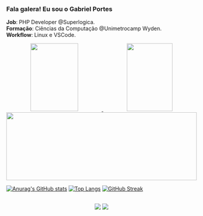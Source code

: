 ### Fala galera! Eu sou o Gabriel Portes
**Job**: PHP Developer @Superlogica.<br>
**Formação**: Ciências da Computação @Unimetrocamp Wyden.<br>
**Workflow**: Linux e VSCode.<br>

<div align="center">
  <a href="https://github.com/anuraghazra/github-readme-stats">
    <img height="180em" width="50%" src="https://github-readme-stats.vercel.app/api?username=gabrielportes&show_icons=true&theme=dracula&include_all_commits=true&count_private=true&show=reviews,discussions_started,discussions_answered&hide=issues"/>
    <img height="180em" width="49%" src="https://github-readme-stats.vercel.app/api/top-langs/?username=gabrielportes&langs_count=7&theme=dracula"/>
  </a>
</div>
<div align="center">
  <a href="[https://github.com/gabrielportes](https://git.io/streak-stats)">
    <img height="180em" width="100%" src="https://streak-stats.demolab.com/?user=gabrielportes&theme=dracula&exclude_days=Sat,Sun"/>
  </a>
</div>

[![Anurag's GitHub stats](https://github-readme-stats.vercel.app/api?username=gabrielportes&show_icons=true&theme=dracula&include_all_commits=true&count_private=true&show=reviews,discussions_started,discussions_answered&hide=issues&card_width=400)](https://github.com/anuraghazra/github-readme-stats)
[![Top Langs](https://github-readme-stats.vercel.app/api/top-langs/?username=gabrielportes&langs_count=7&theme=dracula&card_width=400)](https://github.com/anuraghazra/github-readme-stats)
[![GitHub Streak](https://streak-stats.demolab.com/?user=gabrielportes&theme=dracula&exclude_days=Sat,Sun&card_width=1005)]([https://github.com/gabrielportes](https://git.io/streak-stats))

<br> 
<div align="center"> 
  <a href="https://www.instagram.com/gabrielogrego/" target="_blank"><img src="https://img.shields.io/badge/-Instagram-%23E4405F?style=for-the-badge&logo=instagram&logoColor=white"></a>
  <a href="https://www.linkedin.com/in/gabriel-portes-vogiatzidakis-71a74aa2/" target="_blank"><img src="https://img.shields.io/badge/-LinkedIn-%230077B5?style=for-the-badge&logo=linkedin&logoColor=white"></a>
</div>
